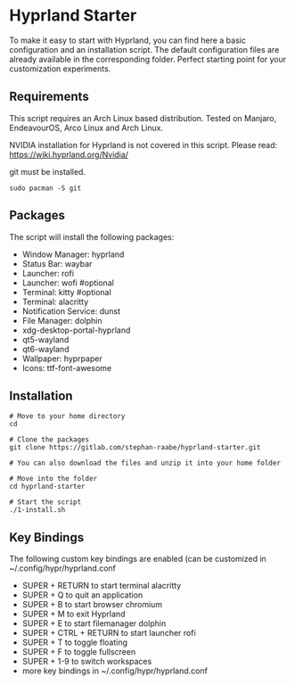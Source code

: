 # Hyprland Starter

To make it easy to start with Hyprland, you can find here a basic configuration and an installation script.
The default configuration files are already available in the corresponding folder.
Perfect starting point for your customization experiments.

## Requirements

This script requires an Arch Linux based distribution. Tested on Manjaro, EndeavourOS, Arco Linux and Arch Linux.

NVIDIA installation for Hyprland is not covered in this script. Please read: https://wiki.hyprland.org/Nvidia/

git must be installed.
```
sudo pacman -S git
```


## Packages

The script will install the following packages:

- Window Manager: hyprland 
- Status Bar: waybar 
- Launcher: rofi 
- Launcher: wofi #optional
- Terminal: kitty #optional
- Terminal: alacritty 
- Notification Service: dunst 
- File Manager: dolphin 
- xdg-desktop-portal-hyprland 
- qt5-wayland 
- qt6-wayland 
- Wallpaper: hyprpaper
- Icons: ttf-font-awesome

## Installation

```
# Move to your home directory
cd

# Clone the packages
git clone https://gitlab.com/stephan-raabe/hyprland-starter.git

# You can also download the files and unzip it into your home folder

# Move into the folder
cd hyprland-starter

# Start the script
./1-install.sh
```

## Key Bindings

The following custom key bindings are enabled (can be customized in ~/.config/hypr/hyprland.conf

- SUPER + RETURN to start terminal alacritty
- SUPER + Q to quit an application
- SUPER + B to start browser chromium
- SUPER + M to exit Hyprland
- SUPER + E to start filemanager dolphin
- SUPER + CTRL + RETURN to start launcher rofi
- SUPER + T to toggle floating
- SUPER + F to toggle fullscreen
- SUPER + 1-9 to switch workspaces
- more key bindings in ~/.config/hypr/hyprland.conf

